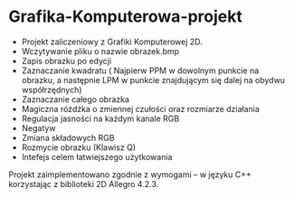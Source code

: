 # Grafika-Komputerowa-projekt


* Projekt zaliczeniowy z Grafiki Komputerowej 2D.
* Wczytywanie pliku o nazwie obrazek.bmp
* Zapis obrazku po edycji
* Zaznaczanie kwadratu ( Najpierw PPM w dowolnym punkcie na obrazku, a następnie LPM w punkcie znajdującym się  dalej na obydwu współrzędnych)
* Zaznaczanie całego obrazka
* Magiczna różdżka o zmiennej czułości oraz rozmiarze działania
* Regulacja jasności na każdym kanale RGB
* Negatyw
* Zmiana składowych RGB 
* Rozmycie obrazku (Klawisz Q)
* Intefejs celem łatwiejszego użytkowania

Projekt zaimplementowano zgodnie z wymogami – w języku C++ korzystając z biblioteki 2D Allegro 4.2.3.
